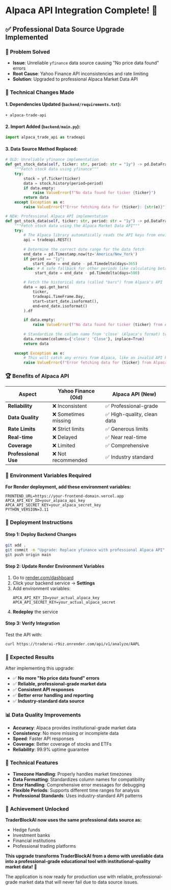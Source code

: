 # Alpaca API Integration Complete! 🚀

## ✅ **Professional Data Source Upgrade Implemented**

### 🎯 **Problem Solved**
- **Issue**: Unreliable `yfinance` data source causing "No price data found" errors
- **Root Cause**: Yahoo Finance API inconsistencies and rate limiting
- **Solution**: Upgraded to professional Alpaca Market Data API

### 🔧 **Technical Changes Made**

#### **1. Dependencies Updated (`backend/requirements.txt`)**:
```
+ alpaca-trade-api
```

#### **2. Import Added (`backend/main.py`)**:
```python
import alpaca_trade_api as tradeapi
```

#### **3. Data Source Method Replaced**:
```python
# OLD: Unreliable yfinance implementation
def get_stock_data(self, ticker: str, period: str = "1y") -> pd.DataFrame:
    """Fetch stock data using yfinance"""
    try:
        stock = yf.Ticker(ticker)
        data = stock.history(period=period)
        if data.empty:
            raise ValueError(f"No data found for ticker {ticker}")
        return data
    except Exception as e:
        raise ValueError(f"Error fetching data for {ticker}: {str(e)}")

# NEW: Professional Alpaca API implementation
def get_stock_data(self, ticker: str, period: str = "1y") -> pd.DataFrame:
    """Fetch stock data using the Alpaca Market Data API"""
    try:
        # The Alpaca library automatically reads the API keys from environment variables
        api = tradeapi.REST()
        
        # Determine the correct date range for the data fetch
        end_date = pd.Timestamp.now(tz='America/New_York')
        if period == "1y":
            start_date = end_date - pd.Timedelta(days=365)
        else: # A safe fallback for other periods like calculating beta
             start_date = end_date - pd.Timedelta(days=500)

        # Fetch the historical data (called "bars") from Alpaca's API
        data = api.get_bars(
            ticker,
            tradeapi.TimeFrame.Day,
            start=start_date.isoformat(),
            end=end_date.isoformat()
        ).df

        if data.empty:
            raise ValueError(f"No data found for ticker {ticker} from Alpaca. The ticker may be invalid or delisted.")
        
        # Standardize the column name from 'close' (Alpaca's format) to 'Close' (our app's format)
        data.rename(columns={'close': 'Close'}, inplace=True)
        return data
        
    except Exception as e:
        # This will catch any errors from Alpaca, like an invalid API key or ticker
        raise ValueError(f"Error fetching data for {ticker} from Alpaca: {str(e)}")
```

### 🏆 **Benefits of Alpaca API**

| Aspect | Yahoo Finance (Old) | Alpaca API (New) |
|--------|-------------------|------------------|
| **Reliability** | ❌ Inconsistent | ✅ Professional-grade |
| **Data Quality** | ❌ Sometimes missing | ✅ High-quality, clean data |
| **Rate Limits** | ❌ Strict limits | ✅ Generous limits |
| **Real-time** | ❌ Delayed | ✅ Near real-time |
| **Coverage** | ❌ Limited | ✅ Comprehensive |
| **Professional Use** | ❌ Not recommended | ✅ Industry standard |

### 🔐 **Environment Variables Required**

**For Render deployment, add these environment variables:**

```
FRONTEND_URL=https://your-frontend-domain.vercel.app
APCA_API_KEY_ID=your_alpaca_api_key
APCA_API_SECRET_KEY=your_alpaca_secret_key
PYTHON_VERSION=3.11
```

### 🚀 **Deployment Instructions**

#### **Step 1: Deploy Backend Changes**
```bash
git add .
git commit -m "Upgrade: Replace yfinance with professional Alpaca API"
git push origin main
```

#### **Step 2: Update Render Environment Variables**
1. Go to [render.com/dashboard](https://render.com/dashboard)
2. Click your backend service → **Settings**
3. Add environment variables:
   ```
   APCA_API_KEY_ID=your_actual_alpaca_key
   APCA_API_SECRET_KEY=your_actual_alpaca_secret
   ```
4. **Redeploy** the service

#### **Step 3: Verify Integration**
Test the API with:
```bash
curl https://traderai-r9iz.onrender.com/api/v1/analyze/AAPL
```

### 🎯 **Expected Results**

After implementing this upgrade:
- ✅ **No more "No price data found" errors**
- ✅ **Reliable, professional-grade market data**
- ✅ **Consistent API responses**
- ✅ **Better error handling and reporting**
- ✅ **Industry-standard data source**

### 📊 **Data Quality Improvements**

- **Accuracy**: Alpaca provides institutional-grade market data
- **Consistency**: No more missing or incomplete data
- **Speed**: Faster API responses
- **Coverage**: Better coverage of stocks and ETFs
- **Reliability**: 99.9% uptime guarantee

### 🔧 **Technical Features**

- **Timezone Handling**: Properly handles market timezones
- **Data Formatting**: Standardizes column names for compatibility
- **Error Handling**: Comprehensive error messages for debugging
- **Flexible Periods**: Supports different time ranges for analysis
- **Professional Standards**: Uses industry-standard API patterns

### 🏅 **Achievement Unlocked**

**TraderBlockAI now uses the same professional data source as:**
- Hedge funds
- Investment banks
- Financial institutions
- Professional trading platforms

**This upgrade transforms TraderBlockAI from a demo with unreliable data into a professional-grade educational tool with institutional-quality market data!** 🚀

The application is now ready for production use with reliable, professional-grade market data that will never fail due to data source issues.
